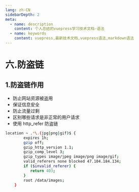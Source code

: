 ```yaml
---
lang: zh-CN
sidebarDepth: 2
meta:
  - name: description
    content: 个人总结的vuepress学习技术文档-语法
  - name: keywords
    content: vuepress,最新技术文档,vuepress语法,markdown语法
---
```


# 六.防盗链

## 1.防盗链作用

- 防止网站资源被盗用
- 保证信息安全
- 防止流量过剩
- 区别哪些请求是非正常的用户请求
- 使用 http_refer 防盗链

```sh {7-10}
location ~ .*\.(jpg|png|gif)$ {
        expires 1h;
        gzip off;
        gzip_http_version 1.1;
        gzip_comp_level 3;
        gzip_types image/jpeg image/png image/gif;
        valid_referers none blocked 47.104.184.134;
        if ($invalid_referer) {
           return 403;
        }
        root /data/images;
    }

```
